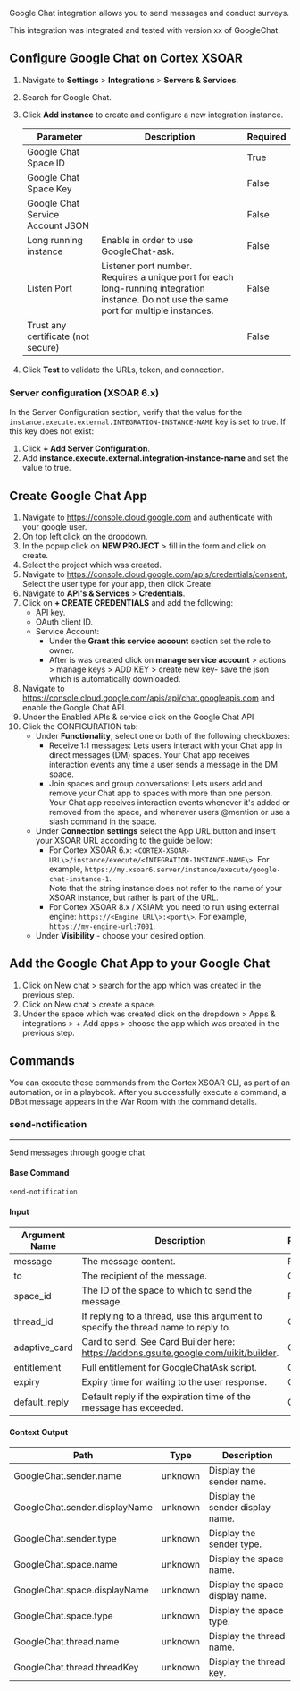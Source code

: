 Google Chat integration allows you to send messages and conduct surveys.

This integration was integrated and tested with version xx of GoogleChat.

## Configure Google Chat on Cortex XSOAR

1. Navigate to **Settings** > **Integrations** > **Servers & Services**.
2. Search for Google Chat.
3. Click **Add instance** to create and configure a new integration instance.

    | **Parameter** | **Description** | **Required** |
    | --- | --- | --- |
    | Google Chat Space ID |  | True |
    | Google Chat Space Key |  | False |
    | Google Chat Service Account JSON |  | False |
    | Long running instance | Enable in order to use GoogleChat-ask. | False |
    | Listen Port | Listener port number.<br/> Requires a unique port for each long-running integration instance. Do not use the same port for multiple instances. | False |
    | Trust any certificate (not secure) |  | False |

4. Click **Test** to validate the URLs, token, and connection.

### Server configuration (XSOAR 6.x)

In the Server Configuration section, verify that the value for the `instance.execute.external.INTEGRATION-INSTANCE-NAME` key is set to true. If this key does not exist:

1. Click **+ Add Server Configuration**.
2. Add **instance.execute.external.integration-instance-name** and set the value to true.

## Create Google Chat App

1. Navigate to https://console.cloud.google.com and authenticate with your google user.
2. On top left click on the dropdown.
3. In the popup click on **NEW PROJECT** > fill in the form and click on create.
4. Select the project which was created.
5. Navigate to https://console.cloud.google.com/apis/credentials/consent, Select the user type for your app, then click Create.
6. Navigate to **API's & Services** > **Credentials**.
7. Click on **+ CREATE CREDENTIALS** and add the following:
    - API key.
    - OAuth client ID.
    - Service Account:
        - Under the **Grant this service account** section set the role to owner.
        - After is was created click on **manage service account** > actions > manage keys > ADD KEY > create new key- save the json which is automatically downloaded.
8. Navigate to https://console.cloud.google.com/apis/api/chat.googleapis.com and enable the Google Chat API.
9. Under the Enabled APIs & service click on the Google Chat API
10. Click the CONFIGURATION tab:
    - Under **Functionality**, select one or both of the following checkboxes:
        - Receive 1:1 messages: Lets users interact with your Chat app in direct messages (DM) spaces. Your Chat app receives interaction events any time a user sends a message in the DM space.
        - Join spaces and group conversations: Lets users add and remove your Chat app to spaces with more than one person. Your Chat app receives interaction events whenever it's added or removed from the space, and whenever users @mention or use a slash command in the space.
    - Under **Connection settings** select the App URL button and insert your XSOAR URL according to the guide bellow:
        - For Cortex XSOAR 6.x: `<CORTEX-XSOAR-URL\>/instance/execute/<INTEGRATION-INSTANCE-NAME\>`. For example, `https://my.xsoar6.server/instance/execute/google-chat-instance-1`.<br/> Note that the string instance does not refer to the name of your XSOAR instance, but rather is part of the URL.
        - For Cortex XSOAR 8.x / XSIAM: you need to run using external engine: `https://<Engine URL\>:<port\>`. For example, `https://my-engine-url:7001`.
    - Under **Visibility** - choose your desired option.

## Add the Google Chat App to your Google Chat
1. Click on New chat > search for the app which was created in the previous step.
2. Click on New chat > create a space.
3. Under the space which was created click on the dropdown > Apps & integrations > + Add apps > choose the app which was created in the previous step.


## Commands

You can execute these commands from the Cortex XSOAR CLI, as part of an automation, or in a playbook.
After you successfully execute a command, a DBot message appears in the War Room with the command details.

### send-notification

***
Send messages through google chat

#### Base Command

`send-notification`

#### Input

| **Argument Name** | **Description** | **Required** |
| --- | --- | --- |
| message | The message content. | Required | 
| to | The recipient of the message. | Optional | 
| space_id | The ID of the space to which to send the message. | Required | 
| thread_id | If replying to a thread, use this argument to specify the thread name to reply to. | Optional | 
| adaptive_card | Card to send. See Card Builder here: https://addons.gsuite.google.com/uikit/builder. | Optional | 
| entitlement | Full entitlement for GoogleChatAsk script. | Optional | 
| expiry | Expiry time for waiting to the user response. | Optional | 
| default_reply | Default reply if the expiration time of the message has exceeded. | Optional | 

#### Context Output

| **Path** | **Type** | **Description** |
| --- | --- | --- |
| GoogleChat.sender.name | unknown | Display the sender name. | 
| GoogleChat.sender.displayName | unknown | Display the sender display name. | 
| GoogleChat.sender.type | unknown | Display the sender type. | 
| GoogleChat.space.name | unknown | Display the space name. | 
| GoogleChat.space.displayName | unknown | Display the space display name. | 
| GoogleChat.space.type | unknown | Display the space type. | 
| GoogleChat.thread.name | unknown | Display the thread name. | 
| GoogleChat.thread.threadKey | unknown | Display the thread key. | 
